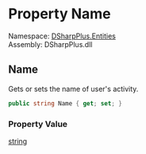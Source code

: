 # Property Name

Namespace: [DSharpPlus.Entities](DSharpPlus.Entities.md)  
Assembly: DSharpPlus.dll

## <a id="DSharpPlus_Entities_DiscordActivity_Name"></a>Name

Gets or sets the name of user's activity.

```csharp
public string Name { get; set; }
```

### Property Value

[string](https://learn.microsoft.com/dotnet/api/system.string)


